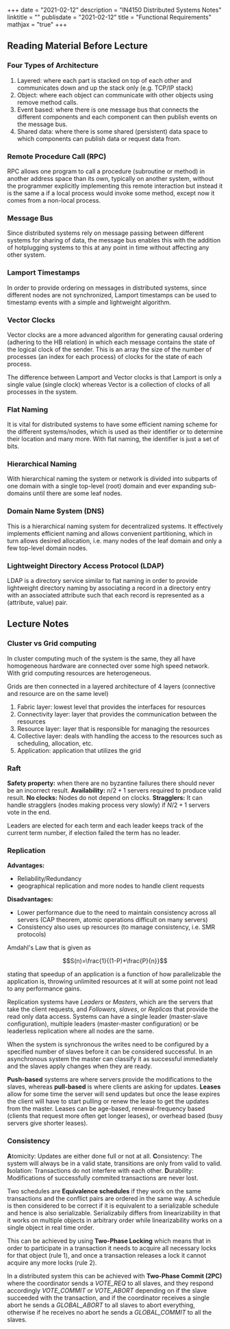 +++
date = "2021-02-12"
description = "IN4150 Distributed Systems Notes"
linktitle = ""
publisdate = "2021-02-12"
title = "Functional Requirements"
mathjax = "true"
+++

## Reading Material Before Lecture

### Four Types of Architecture

1. Layered: where each part is stacked on top of each other and communicates down and up the stack only (e.g. TCP/IP stack)
2. Object: where each object can communicate with other objects using remove method calls.
3. Event based: where there is one message bus that connects the different components and each component can then publish events on the message bus.
4. Shared data: where there is some shared (persistent) data space to which components can publish data or request data from.

### Remote Procedure Call (RPC)

RPC allows one program to call a procedure (subroutine or method) in another address space than its own, typically on another system, without the programmer explicitly implementing this remote interaction but instead it is the same a if a local process would invoke some method, except now it comes from a non-local process.

### Message Bus

Since distributed systems rely on message passing between different systems for sharing of data, the message bus enables this with the addition of hotplugging systems to this at any point in time without affecting any other system.

### Lamport Timestamps

In order to provide ordering on messages in distributed systems, since different nodes are not synchronized, Lamport timestamps can be used to timestamp events with a simple and lightweight algorithm.

### Vector Clocks

Vector clocks are a more advanced algorithm for generating causal ordering (adhering to the HB relation) in which each message contains the state of the logical clock of the sender. This is an array the size of the number of processes (an index for each process) of clocks for the state of each process.

The difference between Lamport and Vector clocks is that Lamport is only a single value (single clock) whereas Vector is a collection of clocks of all processes in the system.

### Flat Naming

It is vital for distributed systems to have some efficient naming scheme for the different systems/nodes, which is used as their identifier or to determine their location and many more. With flat naming, the identifier is just a set of bits.

### Hierarchical Naming

With hierarchical naming the system or network is divided into subparts of one domain with a single top-level (root) domain and ever expanding sub-domains until there are some leaf nodes.

### Domain Name System (DNS)

This is a hierarchical naming system for decentralized systems. It effectively implements efficient naming and allows convenient partitioning, which in turn allows desired allocation, i.e. many nodes of the leaf domain and only a few top-level domain nodes.

### Lightweight Directory Access Protocol (LDAP)

LDAP is a directory service similar to flat naming in order to provide lightweight directory naming by associating a record in a directory entry with an associated attribute such that each record is represented as a (attribute, value) pair.

## Lecture Notes

### Cluster vs Grid computing

In cluster computing much of the system is the same, they all have homogeneous hardware are connected over some high speed network. With grid computing resources are heterogeneous.

Grids are then connected in a layered architecture of 4 layers (connective and resource are on the same level)

1. Fabric layer: lowest level that provides the interfaces for resources
2. Connectivity layer: layer that provides the communication between the resources
3. Resource layer: layer that is responsible for managing the resources
4. Collective layer: deals with handling the access to the resources such as scheduling, allocation, etc.
5. Application: application that utilizes the grid

### Raft

**Safety property:** when there are no byzantine failures there should never be an incorrect result.
**Availability:**  $n/2+1$ servers required to produce valid result.
**No clocks:** Nodes do not depend on clocks.
**Stragglers:** It can handle stragglers (nodes making process very slowly) if $N/2+1$ servers vote in the end.

Leaders are elected for each term and each leader keeps track of the current term number, if election failed the term has no leader.

### Replication

**Advantages:**

- Reliability/Redundancy
- geographical replication and more nodes to handle client requests

**Disadvantages:**

- Lower performance due to the need to maintain consistency across all servers (CAP theorem, atomic operations difficult on many servers)
- Consistency also uses up resources (to manage consistency, i.e. SMR protocols)

Amdahl's Law that is given as

$$S(n)=\frac{1}{(1-P)+\frac{P}{n}}$$

stating that speedup of an application is a function of how parallelizable the application is, throwing unlimited resources at it will at some point not lead to any performance gains.

Replication systems have _Leaders_ or _Masters_, which are the servers that take the client requests, and _Followers_, _slaves_, or _Replicas_ that provide the read only data access. Systems can have a single leader (master-slave configuration), multiple leaders (master-master configuration) or be leaderless replication where all nodes are the same.

When the system is synchronous the writes need to be configured by a specified number of slaves before it can be considered successful. In an asynchronous system the master can classify it as successful immediately and the slaves apply changes when they are ready.

**Push-based** systems are where servers provide the modifications to the slaves, whereas **pull-based** is where clients are asking for updates. **Leases** allow for some time the server will send updates but once the lease expires the client will have to start pulling or renew the lease to get the updates from the master. Leases can be age-based, renewal-frequency based (clients that request more often get longer leases), or overhead based (busy servers give shorter leases).

### Consistency

**A**tomicity: Updates are either done full or not at all.
**C**onsistency: The system will always be in a valid state, transitions are only from valid to valid.
**I**solation: Transactions do not interfere with each other.
**D**urability: Modifications of successfully commited transactions are never lost.

Two schedules are **Equivalence schedules** if they work on the same transactions and the conflict pairs are ordered in the same way. A schedule is then considered to be correct if it is equivalent to a serializable schedule and hence is also serializable. Serializabily differs from linearizability in that it works on multiple objects in arbitrary order while linearizability works on a single object in real time order.

This can be achieved by using **Two-Phase Locking** which means that in order to participate in a transaction it needs to acquire all necessary locks for that object (rule 1), and once a transaction releases a lock it cannot acquire any more locks (rule 2).

In a distributed system this can be achieved with **Two-Phase Commit (2PC)** where the coordinator sends a _VOTE\_REQ_ to all slaves, and they respond accordingly _VOTE\_COMMIT_ or _VOTE\_ABORT_ depending on if the slave succeeded with the transaction, and if the coordinator receives a single abort he sends a _GLOBAL\_ABORT_ to all slaves to abort everything, otherwise if he receives no abort he sends a _GLOBAL\_COMMIT_ to all the slaves.
